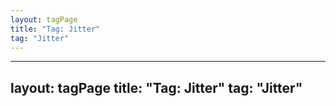 ```yaml
---
layout: tagPage
title: "Tag: Jitter"
tag: "Jitter"
---
```

---
layout: tagPage
title: "Tag: Jitter"
tag: "Jitter"
---

